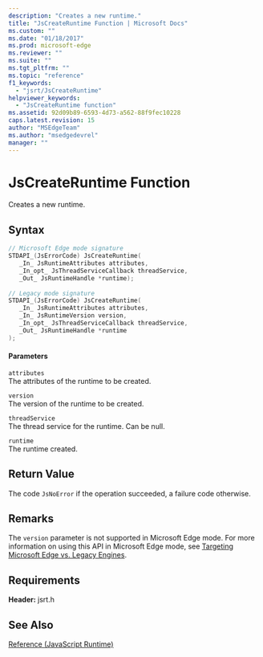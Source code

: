```yaml
---
description: "Creates a new runtime."
title: "JsCreateRuntime Function | Microsoft Docs"
ms.custom: ""
ms.date: "01/18/2017"
ms.prod: microsoft-edge
ms.reviewer: ""
ms.suite: ""
ms.tgt_pltfrm: ""
ms.topic: "reference"
f1_keywords: 
  - "jsrt/JsCreateRuntime"
helpviewer_keywords: 
  - "JsCreateRuntime function"
ms.assetid: 92d09b89-6593-4d73-a562-88f9fec10228
caps.latest.revision: 15
author: "MSEdgeTeam"
ms.author: "msedgedevrel"
manager: ""
---
```

# JsCreateRuntime Function
Creates a new runtime.
  
## Syntax  
  
```cpp  
// Microsoft Edge mode signature  
STDAPI_(JsErrorCode) JsCreateRuntime(  
   _In_ JsRuntimeAttributes attributes,  
   _In_opt_ JsThreadServiceCallback threadService,  
   _Out_ JsRuntimeHandle *runtime);  
  
// Legacy mode signature  
STDAPI_(JsErrorCode) JsCreateRuntime(  
   _In_ JsRuntimeAttributes attributes,  
   _In_ JsRuntimeVersion version,  
   _In_opt_ JsThreadServiceCallback threadService,  
   _Out_ JsRuntimeHandle *runtime  
);  
```  
  
#### Parameters  
 `attributes`  
 The attributes of the runtime to be created.  
  
 `version`  
 The version of the runtime to be created.  
  
 `threadService`  
 The thread service for the runtime. Can be null.  
  
 `runtime`  
 The runtime created.  
  
## Return Value  
 The code `JsNoError` if the operation succeeded, a failure code otherwise.  
  
## Remarks  
 The `version` parameter is not supported in Microsoft Edge mode. For more information on using this API in Microsoft Edge mode, see [Targeting Microsoft Edge vs. Legacy Engines](../chakra-hosting/targeting-edge-vs-legacy-engines-in-jsrt-apis.md).  
  
## Requirements  
 **Header:** jsrt.h  
  
## See Also  
 [Reference (JavaScript Runtime)](../chakra-hosting/reference-javascript-runtime.md)